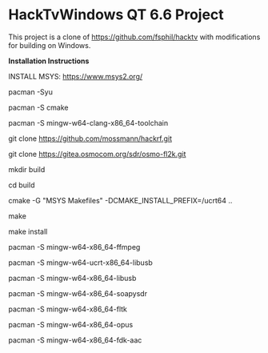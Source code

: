 # HackTvWindows QT 6.6 Project

This project is a clone of https://github.com/fsphil/hacktv with modifications for building on Windows.

 <b>Installation Instructions</b>
 
 INSTALL MSYS: https://www.msys2.org/
 
 pacman -Syu
 
 pacman -S cmake
 
 pacman -S mingw-w64-clang-x86_64-toolchain
 
 git clone https://github.com/mossmann/hackrf.git
 
 git clone https://gitea.osmocom.org/sdr/osmo-fl2k.git
 
 mkdir build
 
 cd build
 
 cmake -G "MSYS Makefiles" -DCMAKE_INSTALL_PREFIX=/ucrt64 ..
 
 make
 
 make install
 
 pacman -S mingw-w64-x86_64-ffmpeg
 
 pacman -S mingw-w64-ucrt-x86_64-libusb
 
 pacman -S mingw-w64-x86_64-libusb
 
 pacman -S mingw-w64-x86_64-soapysdr
 
 pacman -S mingw-w64-x86_64-fltk
 
 pacman -S mingw-w64-x86_64-opus
 
 pacman -S mingw-w64-x86_64-fdk-aac
 
